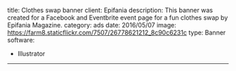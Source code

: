title: Clothes swap banner
client: Epifania
description: This banner was created for a Facebook and Eventbrite event page for a fun clothes swap by Epifania Magazine.
category: ads
date: 2016/05/07
image: https://farm8.staticflickr.com/7507/26778621212_8c90c6231c
type: Banner
software:
- Illustrator
---